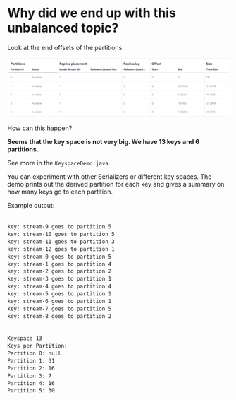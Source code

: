 # Why did we end up with this unbalanced topic?

Look at the end offsets of the partitions:

![screenshot.png](screenshot.png)

How can this happen?

**Seems that the key space is not very big. We have 13 keys and 6 partitions.**

See more in the `KeyspaceDemo.java`. 

You can experiment with other Serializers or different key spaces. The demo prints out the derived partition for each key
and gives a summary on how many keys go to each partition.

Example output:

```bash

key: stream-9 goes to partition 5
key: stream-10 goes to partition 5
key: stream-11 goes to partition 3
key: stream-12 goes to partition 1
key: stream-0 goes to partition 5
key: stream-1 goes to partition 4
key: stream-2 goes to partition 2
key: stream-3 goes to partition 1
key: stream-4 goes to partition 4
key: stream-5 goes to partition 1
key: stream-6 goes to partition 1
key: stream-7 goes to partition 5
key: stream-8 goes to partition 2


Keyspace 13
Keys per Partition: 
Partition 0: null
Partition 1: 31
Partition 2: 16
Partition 3: 7
Partition 4: 16
Partition 5: 30
   
```